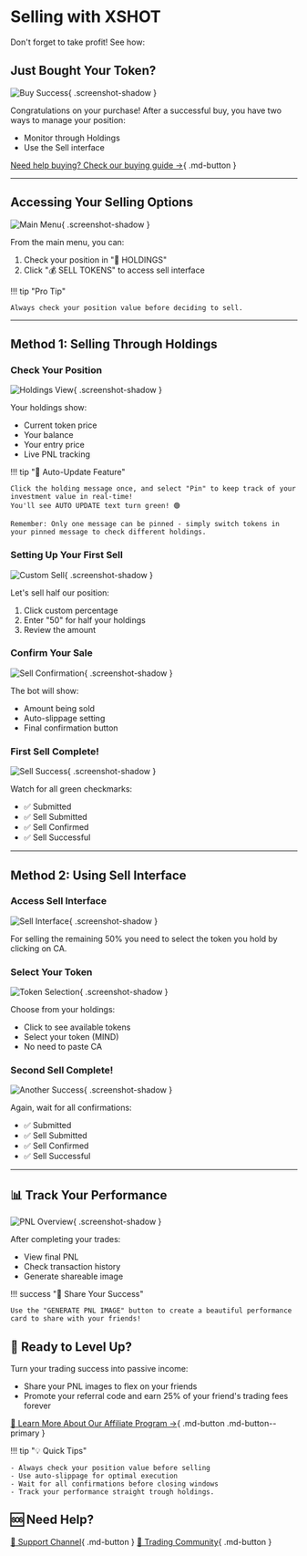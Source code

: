 # Selling with XSHOT
Don't forget to take profit! See how:

## Just Bought Your Token?
![Buy Success](../../assets/buy_sell/buy_success_2.png){ .screenshot-shadow }

Congratulations on your purchase! After a successful buy, you have two ways to manage your position:

- Monitor through Holdings
- Use the Sell interface

[Need help buying? Check our buying guide →](buying.md){ .md-button }

---

## Accessing Your Selling Options

![Main Menu](../../assets/main_interface/main_menu.png){ .screenshot-shadow }

From the main menu, you can:

1. Check your position in "💼 HOLDINGS"
2. Click "💰 SELL TOKENS" to access sell interface

!!! tip "Pro Tip"

    Always check your position value before deciding to sell.

---

## Method 1: Selling Through Holdings

### Check Your Position
![Holdings View](../../assets/buy_sell/sell_from_holding.png){ .screenshot-shadow }

Your holdings show:

- Current token price
- Your balance
- Your entry price
- Live PNL tracking

!!! tip "📌 Auto-Update Feature"

    Click the holding message once, and select "Pin" to keep track of your investment value in real-time!
    You'll see AUTO UPDATE text turn green! 🟢

    Remember: Only one message can be pinned - simply switch tokens in your pinned message to check different holdings.


### Setting Up Your First Sell
![Custom Sell](../../assets/buy_sell/sell_custom_from_holding.png){ .screenshot-shadow }

Let's sell half our position:

1. Click custom percentage
2. Enter "50" for half your holdings
3. Review the amount

### Confirm Your Sale
![Sell Confirmation](../../assets/buy_sell/sell_custom_from_holding_confirmation.png){ .screenshot-shadow }

The bot will show:

- Amount being sold
- Auto-slippage setting
- Final confirmation button

### First Sell Complete!
![Sell Success](../../assets/buy_sell/sell_success.png){ .screenshot-shadow }

Watch for all green checkmarks:

- ✅ Submitted
- ✅ Sell Submitted
- ✅ Sell Confirmed
- ✅ Sell Successful

---

## Method 2: Using Sell Interface

### Access Sell Interface
![Sell Interface](../../assets/buy_sell/sell_interface.png){ .screenshot-shadow }

For selling the remaining 50% you need to select the token you hold by clicking on CA.

### Select Your Token
![Token Selection](../../assets/buy_sell/choose_a_ca_from_interface.png){ .screenshot-shadow }

Choose from your holdings:

- Click to see available tokens
- Select your token (MIND)
- No need to paste CA

### Second Sell Complete!
![Another Success](../../assets/buy_sell/sell_success.png){ .screenshot-shadow }

Again, wait for all confirmations:

- ✅ Submitted
- ✅ Sell Submitted
- ✅ Sell Confirmed
- ✅ Sell Successful

---

## 📊 Track Your Performance

![PNL Overview](../../assets/buy_sell/pnl.png){ .screenshot-shadow }

After completing your trades:

- View final PNL
- Check transaction history
- Generate shareable image

!!! success "💎 Share Your Success"

    Use the "GENERATE PNL IMAGE" button to create a beautiful performance card to share with your friends!

## 🌟 Ready to Level Up?

Turn your trading success into passive income:

- Share your PNL images to flex on your friends
- Promote your referral code and earn 25% of your friend's trading fees forever

[🎯 Learn More About Our Affiliate Program →](../affiliate-program.md){ .md-button .md-button--primary }

!!! tip "💡 Quick Tips"

    - Always check your position value before selling
    - Use auto-slippage for optimal execution
    - Wait for all confirmations before closing windows
    - Track your performance straight trough holdings.

## 🆘 Need Help?

[📱 Support Channel](https://t.me/Xshot_trading){ .md-button }
[👥 Trading Community](https://t.me/xerc20){ .md-button }
